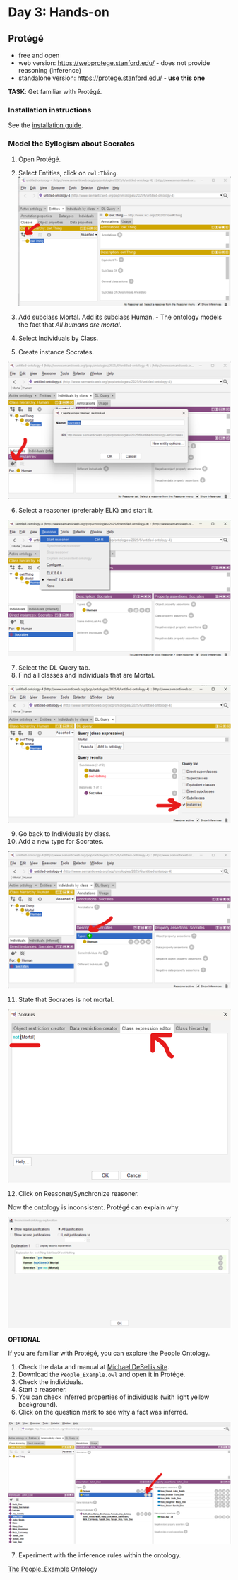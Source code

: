 # Day 3: Hands-on

## Protégé

- free and open
- web version: https://webprotege.stanford.edu/ - does not provide reasoning (inference)
- standalone version: https://protege.stanford.edu/ - **use this one**

**TASK**: Get familiar with Protégé.

### Installation instructions

See the [installation guide](../install-Protege.md).

### Model the Syllogism about Socrates

1. Open Protégé.
2. Select Entities, click on `owl:Thing`.
![](Protege-create.png)

3. Add subclass Mortal. Add its subclass Human. - The ontology models the fact that *All humans are mortal.*
4. Select Individuals by Class.
5. Create instance Socrates.

![](Protege-create2.png)

6. Select a reasoner (preferably ELK) and start it.

![](Protege-infer.png)

7. Select the DL Query tab.
8. Find all classes and individuals that are Mortal.

![](Protege-infer2.png)

9. Go back to Individuals by class.
10. Add a new type for Socrates.

![](Protege-contradiction.png)

11. State that Socrates is not mortal.

![](Protege-contradiction2.png)

12. Click on Reasoner/Synchronize reasoner.

Now the ontology is inconsistent. Protégé can explain why.

![](Protege-contradiction3.png)

**OPTIONAL**

If you are familiar with Protégé, you can explore the People Ontology.

1. Check the data and manual at [Michael DeBellis site](https://www.michaeldebellis.com/post/the-people_example-ontology).
2. Download the `People_Example.owl` and open it in Protégé.
3. Check the individuals.
4. Start a reasoner.
5. You can check inferred properties of individuals (with light yellow background).
6. Click on the question mark to see why a fact was inferred.

![](Protege-explanation.png)

7. Experiment with the inference rules within the ontology.

[The People_Example Ontology](../references.md#DeBellis2021)
